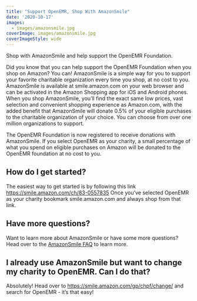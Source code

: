 ```yaml
---
title: "Support OpenEMR, Shop With AmazonSmile"
date: '2020-10-17'
images:
  - images/amazonsmile.jpg
coverImage: images/amazonsmile.jpg
coverImageStyle: wide
---
```

Shop with AmazonSmile and help support the OpenEMR Foundation.
<!--more-->

Did you know that you can help support the OpenEMR Foundation when you shop on Amazon? You can! AmazonSmile is a simple way for you to support your favorite charitable organization every time you shop, at no cost to you. AmazonSmile is available at smile.amazon.com on your web browser and can be activated in the Amazon Shopping app for iOS and Android phones. When you shop AmazonSmile, you’ll find the exact same low prices, vast selection and convenient shopping experience as Amazon.com, with the added benefit that AmazonSmile will donate 0.5% of your eligible purchases to the charitable organization of your choice. You can choose from over one million organizations to support. 

The OpenEMR Foundation is now registered to receive donations with AmazonSmile. If you select OpenEMR as your charity, a small percentage of what you spend on eligible purchases on Amazon will be donated to the OpenEMR foundation at no cost to you.

## How do I get started?
The easiest way to get started is by following this link https://smile.amazon.com/ch/83-0557835
Once you’ve selected OpenEMR as your charity bookmark smile.amazon.com and always shop from that link.

## Have more questions?
Want to learn more about AmazonSmile or have some more questions? Head over to the [AmazonSmile FAQ](https://smile.amazon.com/gp/chpf/about/) to learn more. 

## I already use AmazonSmile but want to change my charity to OpenEMR. Can I do that?
Absolutely! Head over to https://smile.amazon.com/gp/chpf/change/ and search for OpenEMR - it’s that easy!

